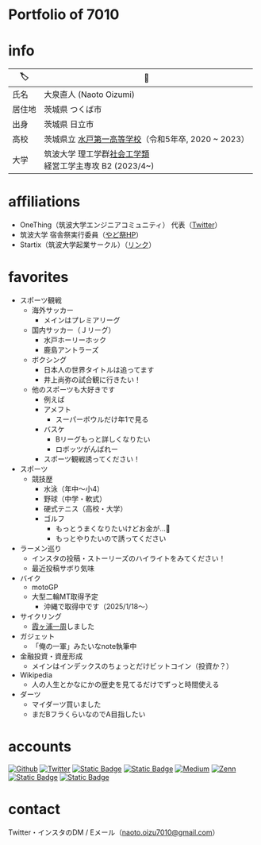 # Portfolio of 7010

# info

|🏷️|📌|
|---|---|
|氏名|大泉直人 (Naoto Oizumi)|
|居住地|茨城県 つくば市|
|出身|茨城県 日立市|
|高校|茨城県立 [水戸第一高等学校](https://www.mito1-h.ibk.ed.jp/)（令和5年卒, 2020 ~ 2023）|
|大学|筑波大学 理工学群[社会工学類](https://www.sk.tsukuba.ac.jp/College/index.php) <br> 経営工学主専攻 B2 (2023/4~)|

# affiliations
- OneThing（筑波大学エンジニアコミュニティ） 代表（[Twitter](https://x.com/OneThingTsukuba)）
- 筑波大学 宿舎祭実行委員（[やど祭HP](https://yadokarisai.com/)）
- Startix（筑波大学起業サークル）（[リンク](https://aboard-bush-c04.notion.site/STARTiX-3c631d56f372474b959398ba378e4831?pvs=4)）

# favorites
- スポーツ観戦
  - 海外サッカー
    - メインはプレミアリーグ
  - 国内サッカー（Ｊリーグ）
    - 水戸ホーリーホック
    - 鹿島アントラーズ
  - ボクシング
      - 日本人の世界タイトルは追ってます
      - 井上尚弥の試合観に行きたい！
  - 他のスポーツも大好きです
    - 例えば
    - アメフト
      - スーパーボウルだけ年1で見る
    - バスケ
      - Bリーグもっと詳しくなりたい
      - ロボッツがんばれー
    - スポーツ観戦誘ってください！
- スポーツ
  - 競技歴
    - 水泳（年中～小4）
    - 野球（中学・軟式）
    - 硬式テニス（高校・大学）
    - ゴルフ
      - もっとうまくなりたいけどお金が...💸
      - もっとやりたいので誘ってください
- ラーメン巡り
  - インスタの投稿・ストーリーズのハイライトをみてください！
  - 最近投稿サボり気味
- バイク
  - motoGP
  - 大型二輪MT取得予定
    - 沖縄で取得中です（2025/1/18～）
- サイクリング
  - [霞ヶ浦一周](https://www.ringringroad.com/k-course1/)しました
- ガジェット
  - 「俺の一軍」みたいなnote執筆中
- 金融投資・資産形成
  - メインはインデックスのちょっとだけビットコイン（投資か？）
- Wikipedia
  - 人の人生とかなにかの歴史を見てるだけでずっと時間使える
- ダーツ
  - マイダーツ買いました
  - まだBフラくらいなのでA目指したい

# accounts
<p>
<a href="https://github.com/naotoizu7010" target="_blank"><img alt="Github" src="https://img.shields.io/badge/Github-%2312100E.svg?&style=flat-square&logo=Github&logoColor=white" /></a>
<a href="https://twitter.com/naotoizu_7010" target="_blank"><img alt="Twitter" src="https://img.shields.io/badge/Twitter-%231DA1F2.svg?&style=flat-square&logo=twitter&logoColor=white" /></a>
<a href="https://www.instagram.com/naotoizu_7010/?hl=ja"><img alt="Static Badge" src="https://img.shields.io/badge/Instagram-%23E4405F?style=flat-square&logo=Instagram&logoColor=fff&link=https%3A%2F%2Fwww.instagram.com%2Fnaotoizu_7010%2F%3Fhl%3Dja"></a>
<a href="https://www.facebook.com/naotoizu7010/"><img alt="Static Badge" src="https://img.shields.io/badge/Facebook-%230866FF?style=flat-square&logo=Facebook&logoColor=fff"></a>
<a href="https://qiita.com/naotoizu_7010" target="_blank"><img alt="Medium" src="https://img.shields.io/badge/Qiita-55C500.svg?&style=flat-square&logo=qiita&logoColor=white" /></a>
<a href="https://zenn.dev/naotoizu_7010" target="_blank"><img alt="Zenn" src="https://img.shields.io/badge/Zenn-3EA8FF.svg?&style=flat-square&logo=Zenn&logoColor=white" /></a>
<a href="https://www.wantedly.com/id/naotoizu_7010"><img alt="Static Badge" src="https://img.shields.io/badge%2FWantedly-%2321BDDB?style=flat-square&logo=Wantedly&logoColor=fff&link=https%3A%2F%2Fwww.wantedly.com%2Fid%2Fnaotoizu_7010"></a>
<a href="https://note.com/naotoizu_7010/"><img alt="Static Badge" src="https://img.shields.io/badge%2FNote-ffffff?style=flat-square&logoColor=%23000000">
</a>
</p>

# contact
Twitter・インスタのDM / Eメール（[naoto.oizu7010@gmail.com](<mailto:naoto.oizu7010@gmail.com>)）

<!--
**naotoizu7010/naotoizu7010** is a ✨ _special_ ✨ repository because its `README.md` (this file) appears on your GitHub profile.

Here are some ideas to get you started:

- 🔭 I’m currently working on ...
- 🌱 I’m currently learning ...
- 👯 I’m looking to collaborate on ...
- 🤔 I’m looking for help with ...
- 💬 Ask me about ...
- 📫 How to reach me: ...
- 😄 Pronouns: ...
- ⚡ Fun fact: ...
-->
